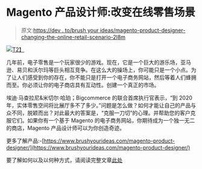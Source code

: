 # Magento 产品设计师:改变在线零售场景

> 原文:[https://dev . to/brush your ideas/magento-product-designer-changing-the-online-retail-scenario-2l8m](https://dev.to/brushyourideas/magento-product-designer-changing-the-online-retail-scenario-2l8m)

[![](../Images/46f87a0b3ab14007f04b8ddbb8396547.png)T2】](https://res.cloudinary.com/practicaldev/image/fetch/s--Lq6CVWzQ--/c_limit%2Cf_auto%2Cfl_progressive%2Cq_auto%2Cw_880/https://www.brushyourideas.com/wp-content/uploads/2018/08/Magento-Product-Designer-Changing-the-Online-Retail-Scenario.png)

几年前，电子零售是一个玩家很少的游戏。现在，它是一个巨大的游乐场，亚马逊、易贝和沃尔玛等巨头相互竞争。在这么大的操场上，你可能只是一个小点。为了让人们感受到你的存在，你不能只是打开一个电子商务网站，然后等着人们蜂拥而至。你必须让你的电子商店具有互动性。创建一个真正的市场。

埃迪·马查拉尼&米切尔·哈珀；Bigcommerce 的联合首席执行官表示，“到 2020 年，实体零售空间将比展厅多不了多少。”问题是怎么做？如何才能让自己的产品与众不同，脱颖而出？对此最大的答案是，“克服一刀切”的心理。并帮助您的客户克服它们。如果你有一个基于 Magento 的电子商务网站，你期待成为一个独一无二的商店，Magento 产品设计师可以为你创造奇迹。

更多了解产品:-[https://www.brushyourideas.com/magento-product-designer/](https://www.brushyourideas.com/magento-product-designer/)

要了解如何以及以何种方式，请阅读完整文章[此处](https://www.brushyourideas.com/blog/magento-product-designer-changing-online-scenario/)